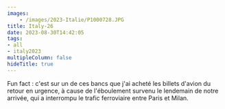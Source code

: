 ```yaml
---
images:
    - /images/2023-Italie/P1000728.JPG
title: Italy-26
date: 2023-08-30T14:42:05
tags:
- all
- italy2023
multipleColumn: false
hideTitle: true
---
```


Fun fact : c'est sur un de ces bancs que j'ai acheté les billets d'avion du retour en urgence, à cause de l'éboulement survenu le lendemain de notre arrivée, qui a interrompu le trafic ferroviaire entre Paris et Milan.